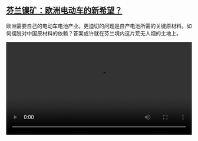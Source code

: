 <!--1667661424000-->
[芬兰镍矿：欧洲电动车的新希望？](https://www.dw.com/zh/%E8%8A%AC%E5%85%B0%E9%95%8D%E7%9F%BF%EF%BC%9A%E6%AC%A7%E6%B4%B2%E7%94%B5%E5%8A%A8%E8%BD%A6%E7%9A%84%E6%96%B0%E5%B8%8C%E6%9C%9B%EF%BC%9F/a-63640473)
------

<p>欧洲需要自己的电动车电池产业。更迫切的问题是自产电池所需的关键原材料。如何摆脱对中国原材料的依赖？答案或许就在芬兰境内这片荒无人烟的土地上。</small></p><video src="https://tvdownloaddw-a.akamaihd.net/dwtv_video/flv/vdt_zh/2022/bchi221103_001_finland_01r_AVC_1280x720.mp4" controls style="width:100%"></video>
